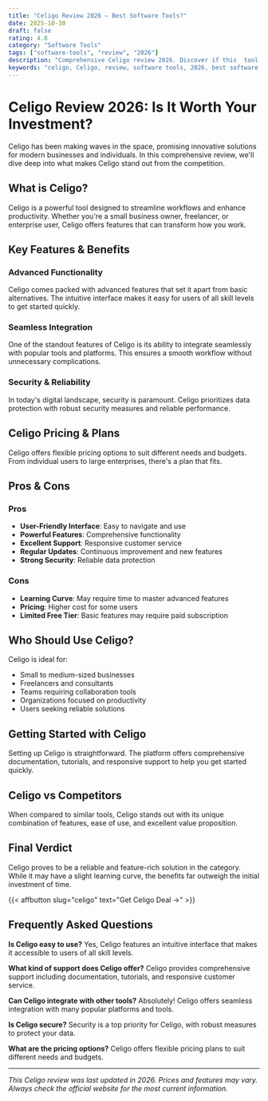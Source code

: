 ```yaml
---
title: "Celigo Review 2026 – Best Software Tools?"
date: 2025-10-30
draft: false
rating: 4.8
category: "Software Tools"
tags: ["software-tools", "review", "2026"]
description: "Comprehensive Celigo review 2026. Discover if this  tool is the best choice for your needs."
keywords: "celigo, Celigo, review, software tools, 2026, best software tools"
---
```


# Celigo Review 2026: Is It Worth Your Investment?

Celigo has been making waves in the  space, promising innovative solutions for modern businesses and individuals. In this comprehensive review, we'll dive deep into what makes Celigo stand out from the competition.

## What is Celigo?

Celigo is a powerful  tool designed to streamline workflows and enhance productivity. Whether you're a small business owner, freelancer, or enterprise user, Celigo offers features that can transform how you work.

## Key Features & Benefits

### Advanced Functionality
Celigo comes packed with advanced features that set it apart from basic alternatives. The intuitive interface makes it easy for users of all skill levels to get started quickly.

### Seamless Integration
One of the standout features of Celigo is its ability to integrate seamlessly with popular tools and platforms. This ensures a smooth workflow without unnecessary complications.

### Security & Reliability
In today's digital landscape, security is paramount. Celigo prioritizes data protection with robust security measures and reliable performance.

## Celigo Pricing & Plans

Celigo offers flexible pricing options to suit different needs and budgets. From individual users to large enterprises, there's a plan that fits.

## Pros & Cons

### Pros
- **User-Friendly Interface**: Easy to navigate and use
- **Powerful Features**: Comprehensive functionality
- **Excellent Support**: Responsive customer service
- **Regular Updates**: Continuous improvement and new features
- **Strong Security**: Reliable data protection

### Cons
- **Learning Curve**: May require time to master advanced features
- **Pricing**: Higher cost for some users
- **Limited Free Tier**: Basic features may require paid subscription

## Who Should Use Celigo?

Celigo is ideal for:
- Small to medium-sized businesses
- Freelancers and consultants
- Teams requiring collaboration tools
- Organizations focused on productivity
- Users seeking reliable  solutions

## Getting Started with Celigo

Setting up Celigo is straightforward. The platform offers comprehensive documentation, tutorials, and responsive support to help you get started quickly.

## Celigo vs Competitors

When compared to similar tools, Celigo stands out with its unique combination of features, ease of use, and excellent value proposition.

## Final Verdict

Celigo proves to be a reliable and feature-rich solution in the  category. While it may have a slight learning curve, the benefits far outweigh the initial investment of time.

{{< affbutton slug="celigo" text="Get Celigo Deal →" >}}

## Frequently Asked Questions

**Is Celigo easy to use?**
Yes, Celigo features an intuitive interface that makes it accessible to users of all skill levels.

**What kind of support does Celigo offer?**
Celigo provides comprehensive support including documentation, tutorials, and responsive customer service.

**Can Celigo integrate with other tools?**
Absolutely! Celigo offers seamless integration with many popular platforms and tools.

**Is Celigo secure?**
Security is a top priority for Celigo, with robust measures to protect your data.

**What are the pricing options?**
Celigo offers flexible pricing plans to suit different needs and budgets.

---

*This Celigo review was last updated in 2026. Prices and features may vary. Always check the official website for the most current information.*
